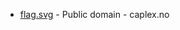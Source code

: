 * [flag.svg](https://commons.wikimedia.org/wiki/File:Vestre_Slidre_komm.svg) - Public domain - caplex.no
